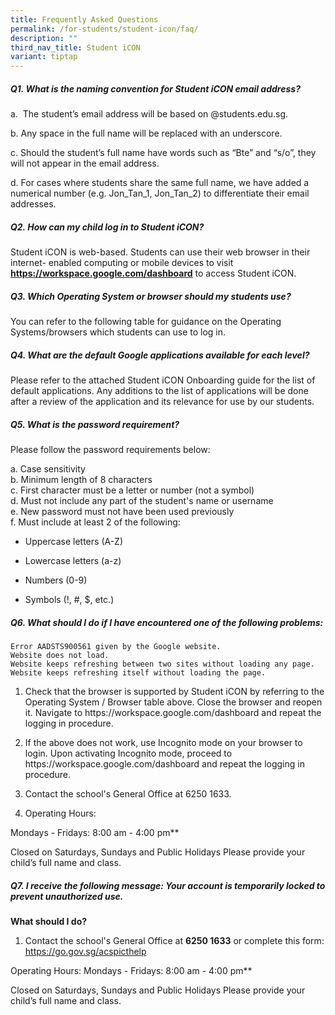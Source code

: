 ```yaml
---
title: Frequently Asked Questions
permalink: /for-students/student-icon/faq/
description: ""
third_nav_title: Student iCON
variant: tiptap
---
```

<h5>Q1. What is the naming convention for Student iCON email address?</h5>
<p>a.&nbsp; The student’s email address will be based on @students.edu.sg.</p>
<p>b. Any space in the full name will be replaced with an underscore.</p>
<p>c. Should the student’s full name have words such as “Bte” and “s/o”,
they will not appear in the email address.</p>
<p>d. For cases where students share the same full name, we have added a
numerical number (e.g. Jon_Tan_1, Jon_Tan_2) to differentiate their email
addresses.</p>
<h5>Q2. How can my child log in to Student iCON?</h5>
<p>Student iCON is web-based. Students can use their web browser in their
internet- enabled computing or mobile devices to visit <strong><a href="https://workspace.google.com/dashboard" rel="noopener noreferrer nofollow" target="_blank">https://workspace.google.com/dashboard</a></strong> to
access Student iCON.</p>
<h5>Q3. Which Operating System or browser should my students use?</h5>
<p>You can refer to the following table for guidance on the Operating Systems/browsers
which students can use to log in.</p>
<h5>Q4. What are the default Google applications available for each level?</h5>
<p>Please refer to the attached Student iCON Onboarding guide for the list
of default applications. Any additions to the list of applications will
be done after a review of the application and its relevance for use by
our students.</p>
<h5>Q5. What is the password requirement?</h5>
<p>Please follow the password requirements below:</p>
<p>a. Case s​ensitivity
<br>b. Minimum​ length of&nbsp;8&nbsp;characters
<br>c. First character mu​st be a letter or number (not a symbol)
<br>d. Must not inclu​de any part of the student's name or username
<br>e. New password must not have been used previously​
<br>f. Must include at lea​st&nbsp;2&nbsp;of the following:</p>
<ul data-tight="true" class="tight">
<li>
<p>Uppercase​ letters (A-Z)</p>
</li>
<li>
<p>Lowerca​se letters (a-z)</p>
</li>
<li>
<p>Number​s (0-9)</p>
</li>
<li>
<p>Symb​​ols (!, #, $, etc.)</p>
</li>
</ul>
<p></p>
<h5>Q6. What should I do if I have encountered one of the following problems:</h5><pre><code>Error AADSTS900561 given by the Google website.
Website does not load.
Website keeps refreshing between two sites without loading any page.
Website keeps refreshing itself without loading the page.</code></pre>
<p></p>
<ol data-tight="true" class="tight">
<li>
<p>Check that the browser is supported by Student iCON by referring to the
Operating System / Browser table above. Close the browser and reopen it.
Navigate to https://workspace.google.com/dashboard and repeat the logging
in procedure.</p>
</li>
<li>
<p>If the above does not work, use Incognito mode on your browser to login.
Upon activating Incognito mode, proceed to https://workspace.google.com/dashboard
and repeat the logging in procedure.</p>
</li>
<li>
<p>Contact the school's General Office at 6250 1633.</p>
</li>
<li>
<p>Operating Hours:</p>
</li>
</ol>
<p>Mondays - Fridays: 8:00 am - 4:00 pm**</p>
<p>Closed on Saturdays, Sundays and Public Holidays Please provide your child’s
full name and class.</p>
<h5>Q7. I receive the following message: Your account is temporarily locked to prevent unauthorized use.</h5>
<p><strong>What should I do?</strong>
</p>
<ol data-tight="true" class="tight">
<li>
<p>Contact the school's General Office at <strong>6250 1633</strong> or complete
this form: <a href="https://form.gov.sg/65b1b9706f26938cf7b36232" rel="noopener nofollow" target="_blank">https://go.gov.sg/acspicthelp</a>
</p>
</li>
</ol>
<p>Operating Hours: Mondays - Fridays: 8:00 am - 4:00 pm**</p>
<p>Closed on Saturdays, Sundays and Public Holidays Please provide your child’s
full name and class.</p>
<p></p>
<p></p>